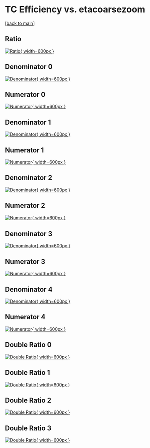 # TC Efficiency vs. etacoarsezoom

[[back to main](./)]



## Ratio

[![Ratio](../mtv/var/TC_loweta_211_-1_eff_etacoarsezoom.png){ width=600px }](../mtv/var/TC_loweta_211_-1_eff_etacoarsezoom.pdf)

## Denominator 0

[![Denominator](../mtv/den/TC_loweta_211_-1_eff_etacoarsezoom_den0.png){ width=600px }](../mtv/den/TC_loweta_211_-1_eff_etacoarsezoom_den0.pdf)

## Numerator 0

[![Numerator](../mtv/num/TC_loweta_211_-1_eff_etacoarsezoom_num0.png){ width=600px }](../mtv/num/TC_loweta_211_-1_eff_etacoarsezoom_num0.pdf)

## Denominator 1

[![Denominator](../mtv/den/TC_loweta_211_-1_eff_etacoarsezoom_den1.png){ width=600px }](../mtv/den/TC_loweta_211_-1_eff_etacoarsezoom_den1.pdf)

## Numerator 1

[![Numerator](../mtv/num/TC_loweta_211_-1_eff_etacoarsezoom_num1.png){ width=600px }](../mtv/num/TC_loweta_211_-1_eff_etacoarsezoom_num1.pdf)

## Denominator 2

[![Denominator](../mtv/den/TC_loweta_211_-1_eff_etacoarsezoom_den2.png){ width=600px }](../mtv/den/TC_loweta_211_-1_eff_etacoarsezoom_den2.pdf)

## Numerator 2

[![Numerator](../mtv/num/TC_loweta_211_-1_eff_etacoarsezoom_num2.png){ width=600px }](../mtv/num/TC_loweta_211_-1_eff_etacoarsezoom_num2.pdf)

## Denominator 3

[![Denominator](../mtv/den/TC_loweta_211_-1_eff_etacoarsezoom_den3.png){ width=600px }](../mtv/den/TC_loweta_211_-1_eff_etacoarsezoom_den3.pdf)

## Numerator 3

[![Numerator](../mtv/num/TC_loweta_211_-1_eff_etacoarsezoom_num3.png){ width=600px }](../mtv/num/TC_loweta_211_-1_eff_etacoarsezoom_num3.pdf)

## Denominator 4

[![Denominator](../mtv/den/TC_loweta_211_-1_eff_etacoarsezoom_den4.png){ width=600px }](../mtv/den/TC_loweta_211_-1_eff_etacoarsezoom_den4.pdf)

## Numerator 4

[![Numerator](../mtv/num/TC_loweta_211_-1_eff_etacoarsezoom_num4.png){ width=600px }](../mtv/num/TC_loweta_211_-1_eff_etacoarsezoom_num4.pdf)

## Double Ratio 0

[![Double Ratio](../mtv/ratio/TC_loweta_211_-1_eff_etacoarsezoom_ratio0.png){ width=600px }](../mtv/ratio/TC_loweta_211_-1_eff_etacoarsezoom_ratio0.pdf)

## Double Ratio 1

[![Double Ratio](../mtv/ratio/TC_loweta_211_-1_eff_etacoarsezoom_ratio1.png){ width=600px }](../mtv/ratio/TC_loweta_211_-1_eff_etacoarsezoom_ratio1.pdf)

## Double Ratio 2

[![Double Ratio](../mtv/ratio/TC_loweta_211_-1_eff_etacoarsezoom_ratio2.png){ width=600px }](../mtv/ratio/TC_loweta_211_-1_eff_etacoarsezoom_ratio2.pdf)

## Double Ratio 3

[![Double Ratio](../mtv/ratio/TC_loweta_211_-1_eff_etacoarsezoom_ratio3.png){ width=600px }](../mtv/ratio/TC_loweta_211_-1_eff_etacoarsezoom_ratio3.pdf)

